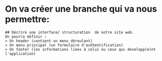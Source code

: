 # On va créer une branche qui va nous permettre:
    ## Décrire une interface/ structuration  de notre site web.
    On pourra définir :
    > Un header (contient un menu déroulant)
    > Un menu principal (un formulaire d'authentification)
    > Un footer (les informations liées à celui ou ceux qui developp(e)nt l'application)